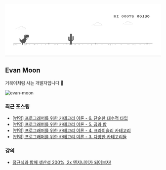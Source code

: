 ![dino.gif](./dino.gif)

## Evan Moon

거북이처럼 사는 개발자입니다 🐢

<img src="https://komarev.com/ghpvc/?username=evan-moon&label=Profile%20views&color=0e75b6&style=flat" alt="evan-moon" />

### 최근 포스팅

<!-- BLOG-POST-LIST:START -->
- [[번역] 프로그래머를 위한 카테고리 이론 - 6. 단순한 대수적 타입](https://evan-moon.github.io/2024/03/05/category-theory-for-programmers-6-simple-algebraic-data-types/)
- [[번역] 프로그래머를 위한 카테고리 이론 - 5. 곱과 합](https://evan-moon.github.io/2024/02/27/category-theory-for-programmers-5-products-and-coproducts/)
- [[번역] 프로그래머를 위한 카테고리 이론 - 4. 크라이슬리 카테고리](https://evan-moon.github.io/2024/02/20/category-theory-for-programmers-4-kleisli-category/)
- [[번역] 프로그래머를 위한 카테고리 이론 - 3. 다양한 카테고리들](https://evan-moon.github.io/2024/02/13/category-theory-for-programmers-3-categories-great-and-small/)
<!-- BLOG-POST-LIST:END -->

### 강의
- [정규식과 함께 생산성 200%, 2x 엔지니어가 되어보자!](https://www.inflearn.com/course/실무-정규식?inst=2abd2192)
